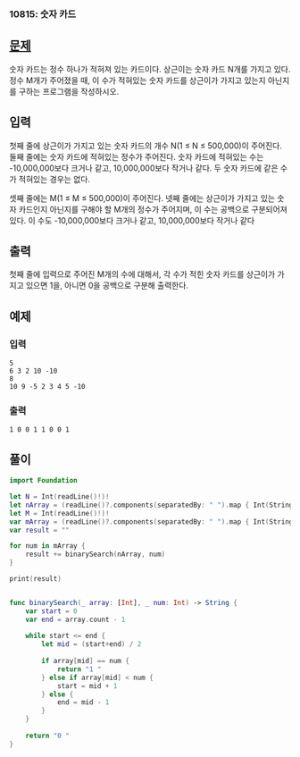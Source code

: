 ### 10815: 숫자 카드
## [문제](https://www.acmicpc.net/problem/10815)   

숫자 카드는 정수 하나가 적혀져 있는 카드이다. 상근이는 숫자 카드 N개를 가지고 있다. 정수 M개가 주어졌을 때, 이 수가 적혀있는 숫자 카드를 상근이가 가지고 있는지 아닌지를 구하는 프로그램을 작성하시오.

## 입력
첫째 줄에 상근이가 가지고 있는 숫자 카드의 개수 N(1 ≤ N ≤ 500,000)이 주어진다. 둘째 줄에는 숫자 카드에 적혀있는 정수가 주어진다. 숫자 카드에 적혀있는 수는 -10,000,000보다 크거나 같고, 10,000,000보다 작거나 같다. 두 숫자 카드에 같은 수가 적혀있는 경우는 없다.

셋째 줄에는 M(1 ≤ M ≤ 500,000)이 주어진다. 넷째 줄에는 상근이가 가지고 있는 숫자 카드인지 아닌지를 구해야 할 M개의 정수가 주어지며, 이 수는 공백으로 구분되어져 있다. 이 수도 -10,000,000보다 크거나 같고, 10,000,000보다 작거나 같다

## 출력
첫째 줄에 입력으로 주어진 M개의 수에 대해서, 각 수가 적힌 숫자 카드를 상근이가 가지고 있으면 1을, 아니면 0을 공백으로 구분해 출력한다.

## 예제
### 입력 

```
5
6 3 2 10 -10
8
10 9 -5 2 3 4 5 -10
```


### 출력 

```
1 0 0 1 1 0 0 1

```

## 풀이 

```Swift
import Foundation

let N = Int(readLine()!)!
let nArray = (readLine()?.components(separatedBy: " ").map { Int(String($0))!})!.sorted(by:<)
let M = Int(readLine()!)!
var mArray = (readLine()?.components(separatedBy: " ").map { Int(String($0))!})!
var result = ""

for num in mArray {
    result += binarySearch(nArray, num)
}

print(result)


func binarySearch(_ array: [Int], _ num: Int) -> String {
    var start = 0
    var end = array.count - 1
    
    while start <= end {
        let mid = (start+end) / 2
        
        if array[mid] == num {
            return "1 "
        } else if array[mid] < num {
            start = mid + 1
        } else {
            end = mid - 1
        }
    }
    
    return "0 "
}

```
